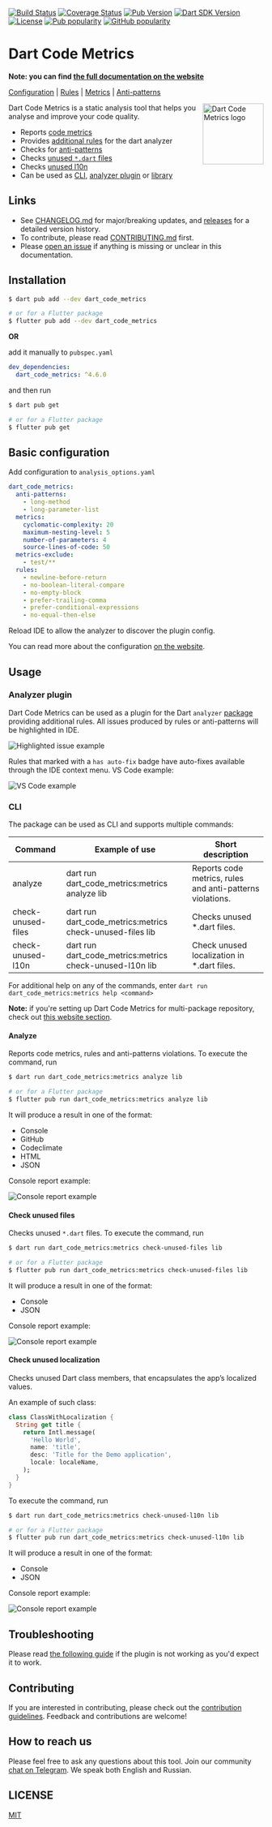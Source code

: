[![Build Status](https://shields.io/github/workflow/status/dart-code-checker/dart-code-metrics/build?logo=github&logoColor=white)](https://github.com/dart-code-checker/dart-code-metrics/)
[![Coverage Status](https://img.shields.io/codecov/c/github/dart-code-checker/dart-code-metrics?logo=codecov&logoColor=white)](https://codecov.io/gh/dart-code-checker/dart-code-metrics/)
[![Pub Version](https://img.shields.io/pub/v/dart_code_metrics?logo=dart&logoColor=white)](https://pub.dev/packages/dart_code_metrics/)
[![Dart SDK Version](https://badgen.net/pub/sdk-version/dart_code_metrics)](https://pub.dev/packages/dart_code_metrics/)
[![License](https://img.shields.io/github/license/dart-code-checker/dart-code-metrics)](https://github.com/dart-code-checker/dart-code-metrics/blob/master/LICENSE)
[![Pub popularity](https://badgen.net/pub/popularity/dart_code_metrics)](https://pub.dev/packages/dart_code_metrics/score)
[![GitHub popularity](https://img.shields.io/github/stars/dart-code-checker/dart-code-metrics?logo=github&logoColor=white)](https://github.com/dart-code-checker/dart-code-metrics/stargazers)

# Dart Code Metrics

**Note: you can find [the full documentation on the website](https://dartcodemetrics.dev/docs/getting-started/introduction)**

[Configuration](https://dartcodemetrics.dev/docs/getting-started/configuration) |
[Rules](https://dartcodemetrics.dev/docs/rules/overview) |
[Metrics](https://dartcodemetrics.dev/docs/metrics/overview) |
[Anti-patterns](https://dartcodemetrics.dev/docs/anti-patterns/overivew)

<img
  src="https://raw.githubusercontent.com/dart-code-checker/dart-code-metrics/master/assets/logo.svg"
  alt="Dart Code Metrics logo"
  height="120" width="120"
  align="right">

Dart Code Metrics is a static analysis tool that helps you analyse and improve your code quality.

- Reports [code metrics](https://dartcodemetrics.dev/docs/metrics/overview)
- Provides [additional rules](https://dartcodemetrics.dev/docs/rules/overview) for the dart analyzer
- Checks for [anti-patterns](https://dartcodemetrics.dev/docs/anti-patterns/overview)
- Checks [unused `*.dart` files](https://dartcodemetrics.dev/docs/cli/check-unused-files)
- Checks [unused l10n](https://dartcodemetrics.dev/docs/cli/check-unused-l10n)
- Can be used as [CLI](https://dartcodemetrics.dev/docs/cli/overview), [analyzer plugin](https://dartcodemetrics.dev/docs/analyzer-plugin) or [library](https://dartcodemetrics.dev/docs/getting-started/installation#library)

## Links

- See [CHANGELOG.md](./CHANGELOG.md) for major/breaking updates, and [releases](https://github.com/dart-code-checker/dart-code-metrics/releases) for a detailed version history.
- To contribute, please read [CONTRIBUTING.md](./CONTRIBUTING.md) first.
- Please [open an issue](https://github.com/dart-code-checker/dart-code-metrics/issues/new?assignees=dkrutskikh&labels=question&template=question.md&title=%5BQuestion%5D+) if anything is missing or unclear in this documentation.

## Installation

```sh
$ dart pub add --dev dart_code_metrics

# or for a Flutter package
$ flutter pub add --dev dart_code_metrics
```

**OR**

add it manually to `pubspec.yaml`

```yaml
dev_dependencies:
  dart_code_metrics: ^4.6.0
```

and then run

```sh
$ dart pub get

# or for a Flutter package
$ flutter pub get
```

## Basic configuration

Add configuration to `analysis_options.yaml`

```yaml
dart_code_metrics:
  anti-patterns:
    - long-method
    - long-parameter-list
  metrics:
    cyclomatic-complexity: 20
    maximum-nesting-level: 5
    number-of-parameters: 4
    source-lines-of-code: 50
  metrics-exclude:
    - test/**
  rules:
    - newline-before-return
    - no-boolean-literal-compare
    - no-empty-block
    - prefer-trailing-comma
    - prefer-conditional-expressions
    - no-equal-then-else
```

Reload IDE to allow the analyzer to discover the plugin config.

You can read more about the configuration [on the website](https://dartcodemetrics.dev/docs/getting-started/configuration).

## Usage

### Analyzer plugin

Dart Code Metrics can be used as a plugin for the Dart `analyzer` [package](https://pub.dev/packages/analyzer) providing additional rules. All issues produced by rules or anti-patterns will be highlighted in IDE.

![Highlighted issue example](https://raw.githubusercontent.com/dart-code-checker/dart-code-metrics/master/assets/plugin-example.png)

Rules that marked with a `has auto-fix` badge have auto-fixes available through the IDE context menu. VS Code example:

![VS Code example](https://raw.githubusercontent.com/dart-code-checker/dart-code-metrics/master/assets/quick-fix.gif)

### CLI

The package can be used as CLI and supports multiple commands:

| Command            | Example of use                                            | Short description                                         |
| ------------------ | --------------------------------------------------------- | --------------------------------------------------------- |
| analyze            | dart run dart_code_metrics:metrics analyze lib            | Reports code metrics, rules and anti-patterns violations. |
| check-unused-files | dart run dart_code_metrics:metrics check-unused-files lib | Checks unused \*.dart files. |
| check-unused-l10n  | dart run dart_code_metrics:metrics check-unused-l10n lib | Check unused localization in *.dart files. |

For additional help on any of the commands, enter `dart run dart_code_metrics:metrics help <command>`

**Note:** if you're setting up Dart Code Metrics for multi-package repository, check out [this website section](https://dartcodemetrics.dev/docs/cli/overview#multi-package-repositories-usage).

#### Analyze

Reports code metrics, rules and anti-patterns violations. To execute the command, run

```sh
$ dart run dart_code_metrics:metrics analyze lib

# or for a Flutter package
$ flutter pub run dart_code_metrics:metrics analyze lib
```

It will produce a result in one of the format:

- Console
- GitHub
- Codeclimate
- HTML
- JSON

Console report example:

![Console report example](https://raw.githubusercontent.com/dart-code-checker/dart-code-metrics/master/assets/analyze-console-report.png)

#### Check unused files

Checks unused `*.dart` files. To execute the command, run

```sh
$ dart run dart_code_metrics:metrics check-unused-files lib

# or for a Flutter package
$ flutter pub run dart_code_metrics:metrics check-unused-files lib
```

It will produce a result in one of the format:

- Console
- JSON

Console report example:

![Console report example](https://raw.githubusercontent.com/dart-code-checker/dart-code-metrics/master/assets/unused-files-console-report.png)

#### Check unused localization

Checks unused Dart class members, that encapsulates the app’s localized values.

An example of such class:

```dart
class ClassWithLocalization {
  String get title {
    return Intl.message(
      'Hello World',
      name: 'title',
      desc: 'Title for the Demo application',
      locale: localeName,
    );
  }
}
```

To execute the command, run

```sh
$ dart run dart_code_metrics:metrics check-unused-l10n lib

# or for a Flutter package
$ flutter pub run dart_code_metrics:metrics check-unused-l10n lib
```

It will produce a result in one of the format:

- Console
- JSON

Console report example:

![Console report example](https://raw.githubusercontent.com/dart-code-checker/dart-code-metrics/master/assets/unused-l10n-console-report.png)

## Troubleshooting

Please read [the following guide](./TROUBLESHOOTING.md) if the plugin is not working as you'd expect it to work.

## Contributing

If you are interested in contributing, please check out the [contribution guidelines](https://github.com/dart-code-checker/dart-code-metrics/blob/master/CONTRIBUTING.md). Feedback and contributions are welcome!

## How to reach us

Please feel free to ask any questions about this tool. Join our community [chat on Telegram](https://t.me/DartCodeMetrics). We speak both English and Russian.

## LICENSE

[MIT](./LICENSE)

